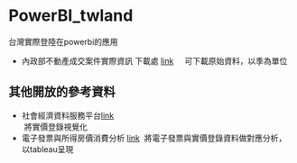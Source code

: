 # PowerBI_twland
台灣實際登陸在powerbi的應用


* 內政部不動產成交案件實際資訊 下載處 [link](http://plvr.land.moi.gov.tw/DownloadOpenData)    
可下載原始資料，以季為單位  


## 其他開放的參考資料
* 社會經濟資料服務平台[link](https://segis.moi.gov.tw/STAT/Web/Platform/QueryInterface/STAT_QueryInterface.aspx?Type=0#)  
  將實價登錄視覺化  
* 電子發票與所得房價消費分析 [link](https://sip.einvoice.nat.gov.tw/ods-main/ODS303E/3886F055-EB77-4DF9-98E2-F3F49A7D3434/3/)
  將電子發票與實價登錄資料做對應分析，以tableau呈現
